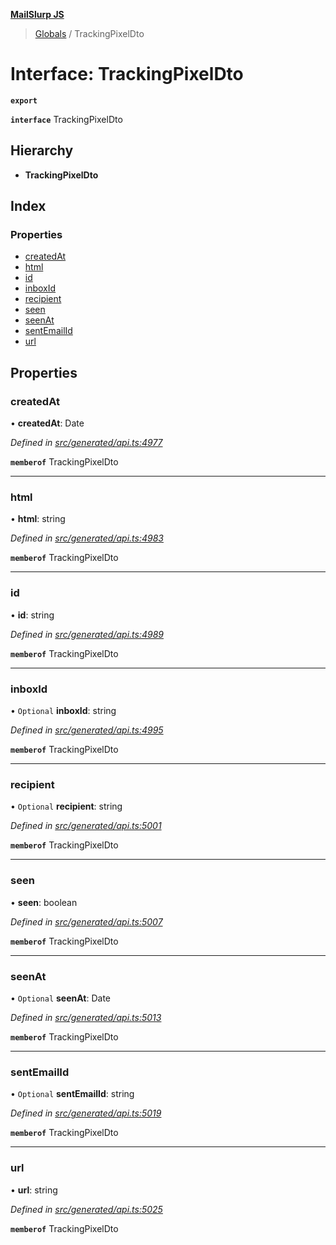 **[MailSlurp JS](../README.md)**

> [Globals](../README.md) / TrackingPixelDto

# Interface: TrackingPixelDto

**`export`** 

**`interface`** TrackingPixelDto

## Hierarchy

* **TrackingPixelDto**

## Index

### Properties

* [createdAt](trackingpixeldto.md#createdat)
* [html](trackingpixeldto.md#html)
* [id](trackingpixeldto.md#id)
* [inboxId](trackingpixeldto.md#inboxid)
* [recipient](trackingpixeldto.md#recipient)
* [seen](trackingpixeldto.md#seen)
* [seenAt](trackingpixeldto.md#seenat)
* [sentEmailId](trackingpixeldto.md#sentemailid)
* [url](trackingpixeldto.md#url)

## Properties

### createdAt

•  **createdAt**: Date

*Defined in [src/generated/api.ts:4977](https://github.com/mailslurp/mailslurp-client/blob/e4d4355/src/generated/api.ts#L4977)*

**`memberof`** TrackingPixelDto

___

### html

•  **html**: string

*Defined in [src/generated/api.ts:4983](https://github.com/mailslurp/mailslurp-client/blob/e4d4355/src/generated/api.ts#L4983)*

**`memberof`** TrackingPixelDto

___

### id

•  **id**: string

*Defined in [src/generated/api.ts:4989](https://github.com/mailslurp/mailslurp-client/blob/e4d4355/src/generated/api.ts#L4989)*

**`memberof`** TrackingPixelDto

___

### inboxId

• `Optional` **inboxId**: string

*Defined in [src/generated/api.ts:4995](https://github.com/mailslurp/mailslurp-client/blob/e4d4355/src/generated/api.ts#L4995)*

**`memberof`** TrackingPixelDto

___

### recipient

• `Optional` **recipient**: string

*Defined in [src/generated/api.ts:5001](https://github.com/mailslurp/mailslurp-client/blob/e4d4355/src/generated/api.ts#L5001)*

**`memberof`** TrackingPixelDto

___

### seen

•  **seen**: boolean

*Defined in [src/generated/api.ts:5007](https://github.com/mailslurp/mailslurp-client/blob/e4d4355/src/generated/api.ts#L5007)*

**`memberof`** TrackingPixelDto

___

### seenAt

• `Optional` **seenAt**: Date

*Defined in [src/generated/api.ts:5013](https://github.com/mailslurp/mailslurp-client/blob/e4d4355/src/generated/api.ts#L5013)*

**`memberof`** TrackingPixelDto

___

### sentEmailId

• `Optional` **sentEmailId**: string

*Defined in [src/generated/api.ts:5019](https://github.com/mailslurp/mailslurp-client/blob/e4d4355/src/generated/api.ts#L5019)*

**`memberof`** TrackingPixelDto

___

### url

•  **url**: string

*Defined in [src/generated/api.ts:5025](https://github.com/mailslurp/mailslurp-client/blob/e4d4355/src/generated/api.ts#L5025)*

**`memberof`** TrackingPixelDto
